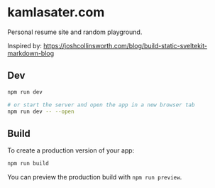 # kamlasater.com

Personal resume site and random playground.

Inspired by: https://joshcollinsworth.com/blog/build-static-sveltekit-markdown-blog

## Dev

```bash
npm run dev

# or start the server and open the app in a new browser tab
npm run dev -- --open
```

## Build

To create a production version of your app:

```bash
npm run build
```

You can preview the production build with `npm run preview`.

